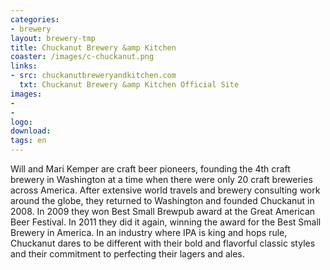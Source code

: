 ```yaml
---
categories: 
- brewery
layout: brewery-tmp
title: Chuckanut Brewery &amp Kitchen
coaster: /images/c-chuckanut.png
links: 
- src: chuckanutbreweryandkitchen.com
  txt: Chuckanut Brewery &amp Kitchen Official Site
images:
-
-
logo: 
download:
tags: en
---
```


Will and Mari Kemper are craft beer pioneers, founding the 4th craft brewery in Washington at a time when there were only 20 craft breweries across America. After extensive world travels and brewery consulting work around the globe, they returned to Washington and founded Chuckanut in 2008. In 2009 they won Best Small Brewpub award at the Great American Beer Festival. In 2011 they did it again, winning the award for the Best Small Brewery in America. In an industry where IPA is king and hops rule, Chuckanut dares to be different with their bold and flavorful classic styles and their commitment to perfecting their lagers and ales.